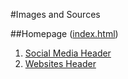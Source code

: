 #Images and Sources

##Homepage ([index.html](https://mathiasev.github.io/4478u3160264/index.html))
1. [Social Media Header](https://pixabay.com/en/bridge-gadget-hand-iphone-macro-1845364/)
2. [Websites Header](https://pixabay.com/en/mockup-psd-ipad-iphone-white-654585/)
